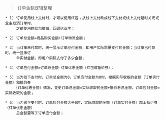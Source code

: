 ﻿
> 订单金额逻辑整理

	* 1) 订单使用线上支付时，才可以使用红包；从线上支付改成线下支付或线上支付超时关闭或业主取消订单时，
		 之前使用的红包撤销，回退给业主；

	* 2) 订单总金额=商品购买金额+订单物流金额；

	* 3) 当订单未付款时，统一显示订单应付金额，即用户实际需要支付的金额；当订单已付款时，统一显示订
		 单实付金额，即用户实际支付了多少金额；

	* 4) 订单应付金额=订单总金额-订单优惠金额（红包或抵价券）；

	* 5) 当为线下支付时，订单总金额为0，订单应付金额为0时，根据实际收取的金额（订单实付金额）和抵价券
		（订单优惠金额）情况，变更订单总金额=实际收取的金额+抵价券总金额，订单应付金额=实际收取的金额；

	* 6) 当为线下支付时，订单应付金额大于0时，实际收取的金额（订单实付金额）加上抵价券（订单优惠金额）
		 总金额要等于订单应付金额；